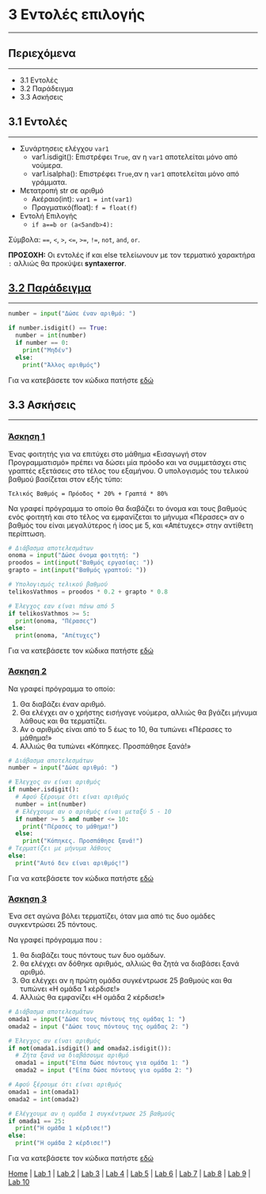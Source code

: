 # 3 Εντολές επιλογής

---

## Περιεχόμενα

---

- 3.1 Εντολές
- 3.2 Παράδειγμα
- 3.3 Ασκήσεις

## 3.1 Εντολές

---

- Συνάρτησεις ελέγχου `var1`
  - var1.isdigit(): Επιστρέφει `True`, αν η `var1` αποτελείται μόνο από νούμερα.
  - var1.isalpha(): Επιστρέφει `True`,αν η `var1` αποτελείται μόνο από γράμματα.
- Μετατροπή str σε αριθμό
  - Ακέραιο(int): `var1 = int(var1)`
  - Πραγματικό(float): `f = float(f)`
- Εντολή Επιλογής
  - `if a==b or (a<5andb>4):`

Σύμβολα: `==`, `<`, `>`, `<=`, `>=`, `!=`, `not`, `and`, `or`.

**ΠΡΟΣΟΧΗ:** Οι εντολές if και else τελείωνουν με τον τερματικό χαρακτήρα `:` αλλιώς θα προκύψει **syntaxerror**.

## [3.2 Παράδειγμα](source/lab_03/lab_03_example_1.py)

---

```python
number = input("Δώσε έναν αριθμό: ")

if number.isdigit() == True:
  number = int(number)
  if number == 0:
    print("Μηδέν")
  else:
    print("Άλλος αριθμός")
```

Για να κατεβάσετε τον κώδικα πατήστε [εδώ](source/lab_03/lab_03_example_1.py)

## 3.3 Ασκήσεις

---

### [Άσκηση 1](source/lab_03/lab_03_exercise_1.py)

Ένας φοιτητής για να επιτύχει στο μάθημα «Εισαγωγή στον Προγραμματισμό» πρέπει να δώσει μία πρόοδο και να συμμετάσχει στις γραπτές εξετάσεις στο τέλος του εξαμήνου. Ο υπολογισμός του τελικού βαθμού βασίζεται στον εξής τύπο:

`Τελικός Βαθμός = Πρόοδος * 20% + Γραπτά * 80%`

Να γραφεί πρόγραμμα το οποίο θα διαβάζει το όνομα και τους βαθμούς ενός φοιτητή και στο τέλος να εμφανίζεται το μήνυμα «Πέρασες» αν ο βαθμός του είναι μεγαλύτερος ή ίσος με 5, και «Απέτυχες» στην αντίθετη περίπτωση.

```python
# Διάβασμα αποτελεσμάτων
onoma = input("Δώσε όνομα φοιτητή: ")
proodos = int(input("Βαθμός εργασίας: "))
grapto = int(input("Βαθμός γραπτού: "))

# Υπολογισμός τελικού βαθμού
telikosVathmos = proodos * 0.2 + grapto * 0.8

# Έλεγχος εαν είναι πάνω από 5
if telikosVathmos >= 5:
  print(onoma, "Πέρασες")
else:
  print(onoma, "Απέτυχες")
```

Για να κατεβάσετε τον κώδικα πατήστε [εδώ](source/lab_03/lab_03_exercise_1.py)

### [Άσκηση 2](source/lab_03/lab_03_exercise_2.py)

Να γραφεί πρόγραμμα το οποίο:

1. Θα διαβάζει έναν αριθμό.
2. Θα ελέγχει αν ο χρήστης εισήγαγε νούμερα, αλλιώς θα βγάζει μήνυμα λάθους και θα τερματίζει.
3. Αν ο αριθμός είναι από το 5 έως το 10, θα τυπώνει «Πέρασες το μάθημα!»
4. Αλλιώς θα τυπώνει «Κόπηκες. Προσπάθησε ξανά!»

```python
# Διάβασμα αποτελεσμάτων
number = input("Δώσε αριθμό: ")

# Έλεγχος αν είναι αριθμός
if number.isdigit():
  # Αφού ξέρουμε ότι είναι αριθμός
  number = int(number)
  # Ελέγχουμε αν ο αριθμός είναι μεταξύ 5 - 10
  if number >= 5 and number <= 10:
    print("Πέρασες το μάθημα!")
  else:
    print("Κόπηκες. Προσπάθησε ξανά!")
# Τερματίζει με μήνυμα λάθους
else:
  print("Αυτό δεν είναι αριθμός!")
```

Για να κατεβάσετε τον κώδικα πατήστε [εδώ](source/lab_03/lab_03_exercise_2.py)

### [Άσκηση 3](source/lab_03/lab_03_exercise_3.py)

Ένα σετ αγώνα βόλει τερματίζει, όταν μια από τις δυο ομάδες συγκεντρώσει 25 πόντους.

Να γραφεί πρόγραμμα που :

1. θα διαβάζει τους πόντους των δυο ομάδων.
2. θα ελέγχει αν δόθηκε αριθμός, αλλιώς θα ζητά να διαβάσει ξανά αριθμό.
3. Θα ελέγχει αν η πρώτη ομάδα συγκέντρωσε 25 βαθμούς και θα τυπώνει «Η ομάδα 1 κέρδισε!»
4. Αλλιώς θα εμφανίζει «Η ομάδα 2 κέρδισε!»

```python
# Διάβασμα αποτελεσμάτων
omada1 = input("Δώσε τους πόντους της ομάδας 1: ")
omada2 = input ("Δώσε τους πόντους της ομάδας 2: ")

# Έλεγχος αν είναι αριθμός
if not(omada1.isdigit() and omada2.isdigit()):
  # Ζήτα ξανά να διαβάσουμε αριθμό
  omada1 = input("Είπα δώσε πόντους για ομάδα 1: ")
  omada2 = input ("Είπα δώσε πόντους για ομάδα 2: ")

# Αφού ξέρουμε ότι είναι αριθμός
omada1 = int(omada1)
omada2 = int(omada2)

# Ελέγχουμε αν η ομάδα 1 συγκέντρωσε 25 βαθμούς
if omada1 == 25:
  print("Η ομάδα 1 κέρδισε!")
else:
  print("Η ομάδα 2 κέρδισε!")
```

Για να κατεβάσετε τον κώδικα πατήστε [εδώ](source/lab_03/lab_03_exercise_3.py)

[Home](../README.md) | [Lab 1](lab_01.md) | [Lab 2](lab_02.md) | [Lab 3](lab_03.md) | [Lab 4](lab_04.md) | [Lab 5](lab_05.md) | [Lab 6](lab_06.md) | [Lab 7](lab_07.md) | [Lab 8](lab_08.md) | [Lab 9](lab_09.md) | [Lab 10](lab_10.md)
